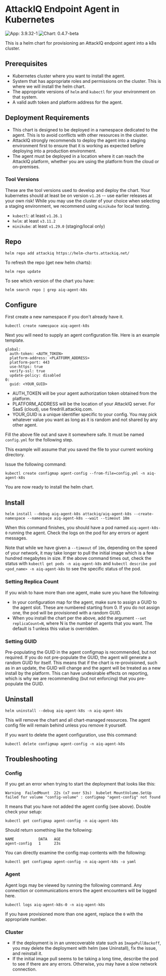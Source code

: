 # AttackIQ Endpoint Agent in Kubernetes

![App: 3.9.32-1](https://img.shields.io/badge/App_Version-3.9.32--1-informational?style=flat-square)
![Chart: 0.4.7-beta](https://img.shields.io/badge/Chart_Version-0.4.7--beta-informational?style=flat-square)

This is a helm chart for provisioning an AttackIQ endpoint agent into a k8s cluster.

## Prerequisites

* Kubernetes cluster where you want to install the agent.
* System that has appropriate roles and permissions on the cluster. This is where we will install the helm chart.
* The appropriate versions of `helm` and `kubectl` for your environment on that system.
* A valid auth token and platform address for the agent.

## Deployment Requirements

* This chart is designed to be deployed in a namespace dedicated to the agent. This is to avoid conflicts with other resources in the cluster.
* AttackIQ strongly recommends to deploy the agent into a staging environment first to ensure that it is working as expected before deploying into a production environment.
* The agent must be deployed in a location where it can reach the AttackIQ platform, whether you are using the platform from the cloud or on-premises.

### Tool Versions

These are the tool versions used to develop and deploy the chart. Your kubernetes should at least be on version `v1.26` -- use earlier releases at your own risk! 
While you may use the cluster of your choice when selecting a staging environment, we recommend using `minikube` for local testing.

* `kubectl`: at least `v1.26.1`
* `helm`: at least `v3.11.2`
* `minikube`: at least `v1.29.0` (staging/local only)

## Repo

`helm repo add attackiq https://helm-charts.attackiq.net/`

To refresh the repo (get new helm charts):

`helm repo update`

To see which version of the chart you have:

`helm search repo | grep aiq-agent-k8s`

## Configure

First create a new namespace if you don't already have it.

`kubectl create namespace aiq-agent-k8s`

Next you will need to supply an agent configuration file. Here is an example template.

```
global:
  auth-token: <AUTH_TOKEN>
  platform-address: <PLATFORM_ADDRESS>
  platform-port: 443
  use-https: true
  verify-ssl: true
  update-policy: disabled
0:
  guid: <YOUR_GUID>
```

* AUTH_TOKEN will be your agent authorization token obtained from the platform.
* PLATFORM_ADDRESS will be the location of your AttackIQ server. For SaaS (cloud), use firedrill.attackiq.com.
* YOUR_GUID is a unique identifier specific to your config. You may pick whatever value you want as long as it is random and not shared by any other agent.

Fill the above file out and save it somewhere safe. It must be named `config.yml` for the following step.

This example will assume that you saved the file to your current working directory.

Issue the following command:

`kubectl create configmap agent-config --from-file=config.yml -n aiq-agent-k8s`

You are now ready to install the helm chart.

## Install

`helm install --debug aiq-agent-k8s attackiq/aiq-agent-k8s --create-namespace --namespace aiq-agent-k8s --wait --timeout 10m`

When this command finishes, you should have a pod named `aiq-agent-k8s-0` running the agent. Check the logs on the pod for any errors or agent messages.

Note that while we have given a `--timeout` of `10m`, depending on the speed of your network, it may take longer to pull the initial image which is a few hundred
megabytes in size.
If the above command times out, check the status with `kubectl get pods -n aiq-agent-k8s` and `kubectl describe pod <pod_name> -n aiq-agent-k8s` to see the
specific status of the pod. 

### Setting Replica Count
If you wish to have more than one agent, make sure you have the following:
* In your configuration map for the agent, make sure to assign a GUID to the agent slot. These are numbered starting from 0. If you do not assign one, the pod will be provisioned with a random GUID.
* When you install the chart per the above, add the argument `--set replicaCount=N`, where N is the number of agents that you want. The default is 1 unless this value is overridden.

### Setting GUID

Pre-populating the GUID in the agent configmap is recommended, but not required. If you do not pre-populate the GUID, the 
agent will generate a random GUID for itself. This means that if the chart is re-provisioned, such as in an update, the
GUID will change and the agent will be treated as a new install by the platform. This can have undesirable effects on
reporting, which is why we are recommending (but not enforcing) that you pre-populate the GUID.

## Uninstall

`helm uninstall --debug aiq-agent-k8s -n aiq-agent-k8s`

This will remove the chart and all chart-managed resources. The agent config file will remain behind unless you remove it yourself.

If you want to delete the agent configuration, use this command:

`kubectl delete configmap agent-config -n aiq-agent-k8s`

## Troubleshooting

### Config

If you get an error when trying to start the deployment that looks like this:

```
Warning  FailedMount  22s (x7 over 53s)  kubelet MountVolume.SetUp failed for volume "config-volume" : configmap "agent-config" not found 
```

It means that you have not added the agent config (see above). Double check your setup:

`kubectl get configmap agent-config -n aiq-agent-k8s`

Should return something like the following:

```
NAME           DATA   AGE
agent-config   1      23s
```

You can directly examine the config map contents with the following:

`kubectl get configmap agent-config -n aiq-agent-k8s -o yaml`

### Agent

Agent logs may be viewed by running the following command. Any connection or communications errors the agent encounters will be logged here.

`kubectl logs aiq-agent-k8s-0 -n aiq-agent-k8s`

If you have provisioned more than one agent, replace the `0` with the appropriate number.

### Cluster

* If the deployment is in an unrecoverable state such as `ImagePullBackoff`, you may delete the deployment with helm (see Uninstall),
fix the issue, and reinstall it.
* If the initial image pull seems to be taking a long time, describe the pod to see if there are any errors. Otherwise, you may have a slow network connection.
